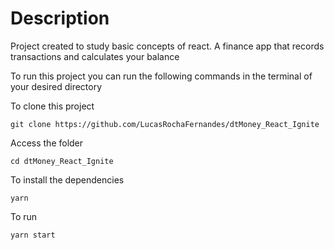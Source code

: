 # Description

Project created to study basic concepts of react. A finance app that records transactions and calculates your balance

<span>To run this project you can run the following commands in the terminal of your desired directory</span>

<span>To clone this project</span>

`git clone https://github.com/LucasRochaFernandes/dtMoney_React_Ignite`

<span>Access the folder</span>

`cd dtMoney_React_Ignite`

<span>To install the dependencies</span>

`yarn`

<span>To run</span>

`yarn start`

